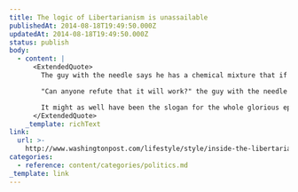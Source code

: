 ```yaml
---
title: The logic of Libertarianism is unassailable
publishedAt: 2014-08-18T19:49:50.000Z
updatedAt: 2014-08-18T19:49:50.000Z
status: publish
body:
  - content: |
      <ExtendedQuote>
        The guy with the needle says he has a chemical mixture that if injected will lessen the effects of hallucinogens. "I have the solution right in my hands," he says. Eyre decides it's a bad idea to inject the longhaired guy with a mystery drug -- even if it could work in theory -- and says he won't allow it to happen.

        "Can anyone refute that it will work?" the guy with the needle asks.

        It might as well have been the slogan for the whole glorious epic of the Porcupine Freedom Festival.
      </ExtendedQuote>
    _template: richText
link:
  url: >-
    http://www.washingtonpost.com/lifestyle/style/inside-the-libertarian-version-of-burning-man-guns-booze-and-bitcoin/2014/07/01/74d9d996-ffcf-11e3-b8ff-89afd3fad6bd_story.html
categories:
  - reference: content/categories/politics.md
_template: link
---
```




